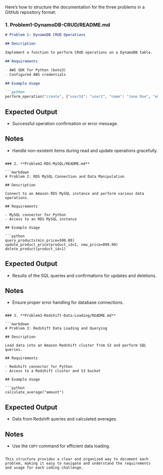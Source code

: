 Here’s how to structure the documentation for the three problems in a GitHub repository format:


### 1. **Problem1-DynamoDB-CRUD/README.md**

```markdown
# Problem 1: DynamoDB CRUD Operations

## Description

Implement a function to perform CRUD operations on a DynamoDB table.

## Requirements

- AWS SDK for Python (boto3)
- Configured AWS credentials

## Example Usage

```python
perform_operation("create", {"userId": "user2", "name": "Jane Doe", "email": "jane@example.com"})
```

## Expected Output

- Successful operation confirmation or error message.

## Notes

- Handle non-existent items during read and update operations gracefully.
```

### 2. **Problem2-RDS-MySQL/README.md**

```markdown
# Problem 2: RDS MySQL Connection and Data Manipulation

## Description

Connect to an Amazon RDS MySQL instance and perform various data operations.

## Requirements

- MySQL connector for Python
- Access to an RDS MySQL instance

## Example Usage

```python
query_products(min_price=500.00)
update_product_price(product_id=1, new_price=899.99)
delete_product(product_id=1)
```

## Expected Output

- Results of the SQL queries and confirmations for updates and deletions.

## Notes

- Ensure proper error handling for database connections.
```

### 3. **Problem3-Redshift-Data-Loading/README.md**

```markdown
# Problem 3: Redshift Data Loading and Querying

## Description

Load data into an Amazon Redshift cluster from S3 and perform SQL queries.

## Requirements

- Redshift connector for Python
- Access to a Redshift cluster and S3 bucket

## Example Usage

```python
calculate_average("amount")
```

## Expected Output

- Data from Redshift queries and calculated averages.

## Notes

- Use the `COPY` command for efficient data loading.
```

This structure provides a clear and organized way to document each problem, making it easy to navigate and understand the requirements and usage for each coding challenge.